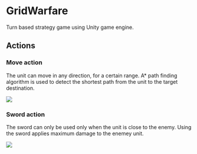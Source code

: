 # GridWarfare
Turn based strategy game using Unity game engine.

## Actions

### Move action
The unit can move in any direction, for a certain range. A* path finding algorithm is used to detect the shortest path from the unit to the target destination.

![](images/move_action.gif)

### Sword action
The sword can only be used only when the unit is close to the enemy. Using the sword applies maximum damage to the enemey unit.

![](images/sword_action.gif)
